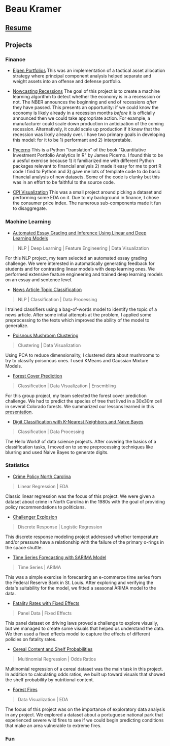 # Beau Kramer

## [Resume](https://github.com/beaukramer/beaukramer.github.io/blob/master/Beau_Kramer_Resume.pdf)

## Projects

### Finance

- [Eigen Portfolios](https://nbviewer.jupyter.org/github/beaukramer/financial_analysis/blob/95a513992ca604e0116ec9690453fe3ee0d5fa50/Eigen%20Portfolios/eigen_portfolios.ipynb)
This was an implementation of a tactical asset allocation strategy where principal component analysis helped separate and weight assets into an offense and defense portfolio.

- [Nowcasting Recessions](https://github.com/beaukramer/financial_analysis/blob/master/Nowcasting/Nowcasting_ML.ipynb)
The goal of this project is to create a machine learning algorithm to detect whether the economy is in a recesssion or not. The NBER announces the beginning and end of recessions *after* they have passed. This presents an opportunity: if we could know the economy is likely already in  a recession months *before* it is officially announced then we could take appropriate action. For example, a manufacturer could scale down production in anticipation of the coming recession. Alternatively, it could scale up production if it knew that the recession was likely already over. I have two primary goals in developing this model: for it to be 1) performant and 2) interpretable.

- [Pycerno](https://github.com/beaukramer/financial_analysis/blob/master/Pycerno/Pycerno.ipynb)
This is a Python "translation" of the book "Quantitative Investment Portfolio Analytics In R" by James Picerno. I found this to be a uesful exercise because 1) it familiarized me with different Python packages relevant to financial analysis 2) made it easy for me to port R code I find to Python and 3) gave me lots of template code to do basic financial analysis of new datasets. Some of the code is clunky but this was in an effort to be faithful to the source code.



- [CPI Visualization](https://docs.google.com/presentation/d/1GzarxmT_PxbcuKjcMhzQWHIqU5EMhqPfHCnWNRi_Ghc/edit?usp=sharing)
This was a small project around picking a dataset and performing some EDA on it. Due to my background in finance, I chose the consumer price index. The numerous sub-components made it fun to disaggregate.


### Machine Learning

- [Automated Essay Grading and Inference Using Linear and Deep Learning Models](https://github.com/pkurapati/W266-NLP-Project/blob/master/W266_Automated_Essay_Grading.pdf) 

> NLP | Deep Learning  | Feature Engineering | Data Visualization

For this NLP project, my team selected an automated essay grading challenge. We were interested in automatically generating feedback for students and for contrasting linear models with deep learning ones. We performed extensive feature engineering and trained deep learning models on an essay and sentence level. 


- [News Article Topic Classification](https://github.com/beaukramer/mids/blob/master/ML/TopicClassification/topic_classification.ipynb)

> NLP | Classification | Data Processing

I trained classifiers using a bag-of-words model to identify the topic of a news article. After some intial attempts at the problem, I applied some preprocessing to the texts which improved the ability of the model to generalize.


- [Poisnous Mushroom Clustering](https://github.com/beaukramer/mids/blob/master/ML/Mushroom%20Clustering/mushroom_clustering.ipynb)
> Clustering | Data Visualization

Using PCA to reduce dimensionality, I clustered data about mushrooms to try to classify poisonous ones. I used KMeans and Gaussian Mixture Models.


- [Forest Cover Prediction](https://github.com/beaukramer/mids/blob/master/ML/ForestCoverPrediction/Forest_Cover_Master_v4.ipynb) 
> Classification | Data Visualization | Ensembling

For this group project, my team selected the forest cover prediction challenge. We had to predict the species of tree that lived in a 30x30m cell in several Colorado forests. We summarized our lessons learned in this [presentation](https://github.com/beaukramer/mids/blob/master/ML/ForestCoverPrediction/Forest_Cover_Prediction_Type.pdf).


- [Digit Classification with K-Nearest Neighbors and Naive Bayes](https://github.com/beaukramer/mids/blob/master/ML/MNIST/MNIST_knn_nb.ipynb) 
> Classification | Data Processing

The Hello World! of data science projects. After covering the basics of a classification tasks, I moved on to some preprocessing techniques like blurring and used Naive Bayes to generate digits.



### Statistics
- [Crime Policy North Carolina](https://github.com/beaukramer/mids/blob/master/Stats/Crime/Kramer_Liu_crime.pdf) 
> Linear Regression | EDA

Classic linear regression was the focus of this project. We were given a dataset about crime in North Carolina in the 1980s with the goal of providing policy recommendations to politicians.

- [Challenger Explosion](https://github.com/beaukramer/mids/blob/master/Stats/Challenger/Kramer_Papandrew_Challenger.pdf) 
> Discrete Response | Logistic Regression

This discrete response modeling project addressed whether temperature and/or pressure have a relationship with the failure of the primary o-rings in the space shuttle.

- [Time Series Forecasting with SARIMA Model](https://github.com/beaukramer/mids/blob/master/Stats/TimeSeries/Kramer_Papandrew_TS.pdf)
> Time Series | ARIMA

This was a simple exercise in forecasting an e-commerce time series from the Federal Reserve Bank in St. Louis. After exploring and verifying the data's suitability for the model, we fitted a seasonal ARIMA model to the data.

- [Fatality Rates with Fixed Effects](https://github.com/beaukramer/mids/blob/master/Stats/DrunkDriving/Kramer_Papandrew_DrunkDriving.pdf)
> Panel Data | Fixed Effects

This panel dataset on driving laws proved a challenge to explore visually, but we managed to create some visuals that helped us understand the data. We then used a fixed effects model to capture the effects of different policies on fatality rates.

- [Cereal Content and Shelf Probabilities](https://github.com/beaukramer/mids/blob/master/Stats/Cereal/Kramer_Papandrew_Cereal.pdf)
> Multinomial Regression | Odds Ratios

Multinomial regression of a cereal dataset was the main task in this project. In addition to calculating odds ratios, we built up toward visuals that showed the shelf probability by nutritional content.

- [Forest Fires](https://github.com/beaukramer/mids/blob/master/Stats/ForestFire/liu_warther_kramer_hegde_fires.pdf)
> Data Visualization | EDA

The focus of this project was on the importance of exploratory data analysis in any project. We explored a dataset about a portuguese national park that experienced severe wild fires to see if we could begin predicting conditions that make an area vulnerable to extreme fires.

### Fun


